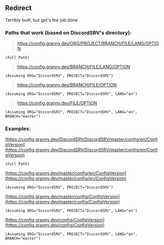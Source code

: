 ## Redirect
Terribly built, but get's the job done
### Paths that work (based on DiscordSRV's directory):

> https://config.granny.dev/ORG/PROJECT/BRANCH/FILE/LANG/OPTION

`(Full Path)`

> https://config.granny.dev/BRANCH/FILE/LANG/OPTION

`(Assuming ORG="DiscordSRV", PROJECT="DiscordSRV")`

> https://config.granny.dev/BRANCH/FILE/OPTION

`(Assuming ORG="DiscordSRV", PROJECT="DiscordSRV", LANG="en")`

> https://config.granny.dev/FILE/OPTION

`(Assuming ORG="DiscordSRV", PROJECT="DiscordSRV", LANG="en", BRANCH="master")`

### Examples:

[https://config.granny.dev/DiscordSRV/DiscordSRV/master/config/en/ConfigVersion](https://config.granny.dev/DiscordSRV/DiscordSRV/master/config/en/ConfigVersion)

`(Full Path)`

[https://config.granny.dev/master/config/en/ConfigVersion](https://config.granny.dev/master/config/en/ConfigVersion)

`(Assuming ORG="DiscordSRV", PROJECT="DiscordSRV")`

[https://config.granny.dev/master/config/ConfigVersion](https://config.granny.dev/master/config/ConfigVersion)

`(Assuming ORG="DiscordSRV", PROJECT="DiscordSRV", LANG="en")`

[https://config.granny.dev/config/ConfigVersion](https://config.granny.dev/config/ConfigVersion)

`(Assuming ORG="DiscordSRV", PROJECT="DiscordSRV", LANG="en", BRANCH="master")`